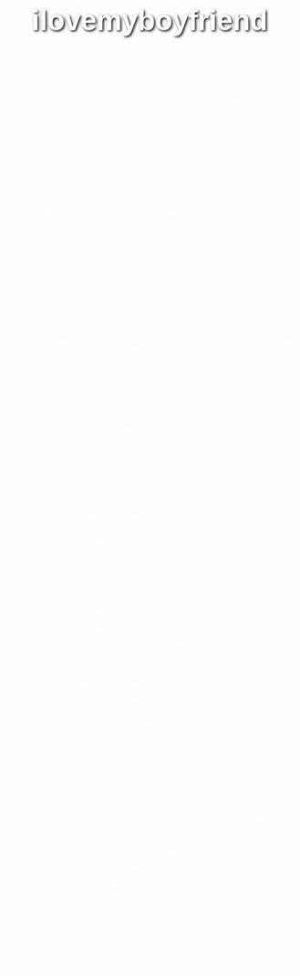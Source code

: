 # ilovemyboyfriend
i love you mo
<!DOCTYPE html>
<html lang="en">
<head>
    <meta charset="UTF-8">
    <meta name="viewport" content="width=device-width, initial-scale=1.0">
    <title>Valentine's Day for Mo</title>
    <style>
        body {
            text-align: center;
            font-family: 'Arial', sans-serif;
            background-image: url('https://source.unsplash.com/1600x900/?cute-cat'); /* Süße Katzen */
            background-size: cover;
            color: white;
            padding-top: 100px;
        }
        h1 {
            font-size: 50px;
            text-shadow: 2px 2px 4px black;
        }
        .question {
            font-size: 30px;
            margin-top: 20px;
            text-shadow: 2px 2px 4px black;
        }
        #buttons {
            margin-top: 20px;
        }
        button {
            font-size: 20px;
            padding: 10px 20px;
            margin: 10px;
            border: none;
            cursor: pointer;
            border-radius: 10px;
        }
        .yes {
            background-color: pink;
            color: white;
        }
        .no {
            background-color: lightgray;
            color: black;
        }
        #response {
            font-size: 30px;
            margin-top: 30px;
        }
        #cats {
            display: none;
            margin-top: 30px;
        }
        .cat {
            font-size: 50px;
            animation: dance 1s infinite;
        }
        @keyframes dance {
            0% { transform: rotate(0deg); }
            50% { transform: rotate(10deg); }
            100% { transform: rotate(-10deg); }
        }
    </style>
</head>
<body>

    <h1>Will you be my Valentine, Mo? 💖</h1>

    <!-- First Question: Will You Be My Valentine -->
    <div class="question" id="question1">Yes, please touch me now! Or No, you did not!</div>
    <div id="buttons">
        <button class="yes" onclick="nextQuestion('yes', 1)">Yes</button>
        <button class="no" onclick="nextQuestion('no', 1)">No</button>
    </div>

    <!-- Response after question 1 -->
    <div id="response" class="question"></div>

    <!-- Second Question: Can you touch me? -->
    <div class="question" id="question2" style="display:none;">Can you touch me?</div>
    <div id="buttons2" style="display:none;">
        <button class="yes" onclick="nextQuestion('yes', 2)">Yes</button>
    </div>

    <!-- Yay message -->
    <div id="yayMessage" style="display:none; font-size: 30px;">Yay!</div>

    <!-- Dancing Cats -->
    <div id="cats" style="display:none;">
        <h2>Here are some dancing cats! 🐱</h2>
        <div class="cat">🐾</div>
        <div class="cat">🐾</div>
        <div class="cat">🐾</div>
        <div class="cat">🐾</div>
    </div>

    <!-- Fourth Question: Do you love me? -->
    <div class="question" id="question3" style="display:none;">Do you love me?</div>
    <div id="buttons3" style="display:none;">
        <button class="yes" onclick="nextQuestion('yes', 3)">Yes</button>
        <button class="no" onclick="nextQuestion('no', 3)">No</button>
    </div>

    <!-- Response after question 3 -->
    <div id="response3" class="question" style="display:none;"></div>

    <!-- Zara + Mo -->
    <div id="zaramo" style="display:none;">
        <h2>Zara + Mo 💖</h2>
        <h3>Zara + Mo x 100! ❤️</h3>
    </div>

    <script>
        // Handles the flow of questions and responses
        function nextQuestion(answer, questionNumber) {
            if (questionNumber === 1) {
                // Handle first question response
                if (answer === 'yes') {
                    document.getElementById("response").innerHTML = "Yes, please touch me now!";
                } else {
                    document.getElementById("response").innerHTML = "You did not!";
                }
                document.getElementById("question1").style.display = 'none';
                document.getElementById("buttons").style.display = 'none';
                document.getElementById("response").style.display = 'block';
                setTimeout(() => {
                    document.getElementById("question2").style.display = 'block';
                    document.getElementById("buttons2").style.display = 'block';
                }, 2000);
            } else if (questionNumber === 2) {
                // Handle second question response
                document.getElementById("yayMessage").style.display = 'block';
                document.getElementById("question2").style.display = 'none';
                document.getElementById("buttons2").style.display = 'none';
                setTimeout(() => {
                    document.getElementById("cats").style.display = 'block';
                    setTimeout(() => {
                        document.getElementById("question3").style.display = 'block';
                        document.getElementById("buttons3").style.display = 'block';
                    }, 3000);
                }, 2000);
            } else if (questionNumber === 3) {
                // Handle third question response
                if (answer === 'yes') {
                    document.getElementById("response3").innerHTML = "I love you too!";
                } else {
                    document.getElementById("response3").innerHTML = "I love you, I still love you!";
                }
                document.getElementById("question3").style.display = 'none';
                document.getElementById("buttons3").style.display = 'none';
                document.getElementById("response3").style.display = 'block';
                setTimeout(() => {
                    document.getElementById("zaramo").style.display = 'block';
                }, 2000);
            }
        }
    </script>

</body>
</html>
